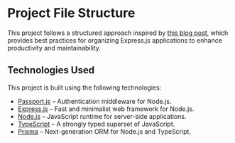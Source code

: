 # Project File Structure

This project follows a structured approach inspired by [this blog post](https://blog.logrocket.com/organizing-express-js-project-structure-better-productivity/), which provides best practices for organizing Express.js applications to enhance productivity and maintainability.

## Technologies Used

This project is built using the following technologies:

- [Passport.js](https://www.passportjs.org/) – Authentication middleware for Node.js.
- [Express.js](https://expressjs.com/) – Fast and minimalist web framework for Node.js.
- [Node.js](https://nodejs.org/) – JavaScript runtime for server-side applications.
- [TypeScript](https://www.typescriptlang.org/) – A strongly typed superset of JavaScript.
- [Prisma](https://www.prisma.io/) – Next-generation ORM for Node.js and TypeScript.
